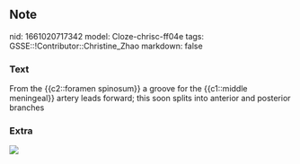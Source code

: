 ## Note
nid: 1661020717342
model: Cloze-chrisc-ff04e
tags: GSSE::!Contributor::Christine_Zhao
markdown: false

### Text
<div>
  <div>
    <div>
      <div>
        From the {{c2::foramen spinosum}} a groove for the
        {{c1::middle meningeal}} artery leads forward; this soon
        splits into anterior and posterior branches
      </div>
    </div>
  </div>
</div>

### Extra
<img src="paste-e09bedf1e367ba52a6587965c5f6a9b14399cc88.jpg">
